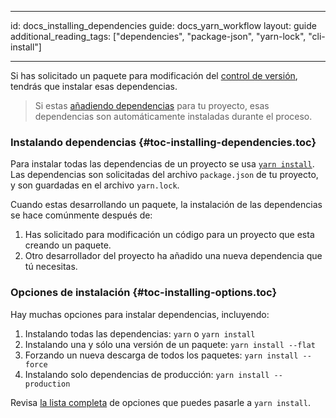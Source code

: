 * * *

id: docs_installing_dependencies guide: docs_yarn_workflow layout: guide additional_reading_tags: ["dependencies", "package-json", "yarn-lock", "cli-install"]

* * *

Si has solicitado un paquete para modificación del [control de versión](./version-control), tendrás que instalar esas dependencias.

> Si estas [añadiendo dependencias](./managing-dependencies#toc-adding-a-dependency) para tu proyecto, esas dependencias son automáticamente instaladas durante el proceso.

### Instalando dependencias [](#toc-installing-dependencies){#toc-installing-dependencies.toc}

Para instalar todas las dependencias de un proyecto se usa [`yarn install`](./cli/install). Las dependencias son solicitadas del archivo `package.json` de tu proyecto, y son guardadas en el archivo `yarn.lock`.

Cuando estas desarrollando un paquete, la instalación de las dependencias se hace comúnmente después de:

  1. Has solicitado para modificación un código para un proyecto que esta creando un paquete.
  2. Otro desarrollador del proyecto ha añadido una nueva dependencia que tú necesitas.

### Opciones de instalación [](#toc-installing-options){#toc-installing-options.toc}

Hay muchas opciones para instalar dependencias, incluyendo:

  1. Instalando todas las dependencias: `yarn` o `yarn install`
  2. Instalando una y sólo una versión de un paquete: `yarn install --flat`
  3. Forzando un nueva descarga de todos los paquetes: `yarn install --force`
  4. Instalando solo dependencias de producción: `yarn install --production`

Revisa [la lista completa](./cli/install) de opciones que puedes pasarle a `yarn install`.
